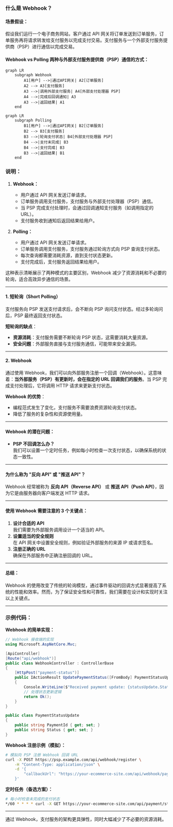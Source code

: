 ### 什么是 Webhook？

#### 场景假设：
假设我们运行一个电子商务网站，客户通过 API 网关将订单发送到订单服务，订单服务再将请求转发给支付服务以完成支付交易。支付服务与一个外部支付服务提供商（PSP）进行通信以完成交易。

#### Webhook vs Polling 两种与外部支付服务提供商（PSP）通信的方式：

```mermaid
graph LR
    subgraph Webhook
        A1[用户] -->|通过API网关| A2[订单服务]
        A2 --> A3[支付服务]
        A3 -->|调用外部支付服务| A4[外部支付处理器 PSP]
        A4 -->|完成后回调通知| A3
        A3 -->|返回结果| A1
    end
```
```mermaid
graph LR
    subgraph Polling
        B1[用户] -->|通过API网关| B2[订单服务]
        B2 --> B3[支付服务]
        B3 -->|轮询支付状态| B4[外部支付处理器 PSP]
        B4 -->|支付未完成| B3
        B4 -->|支付完成| B3
        B3 -->|返回结果| B1
    end
```

### 说明：
1. **Webhook：**
   - 用户通过 API 网关发送订单请求。
   - 订单服务调用支付服务，支付服务与外部支付处理器（PSP）通信。
   - 当 PSP 完成支付处理时，会通过回调通知支付服务（如调用指定的 URL）。
   - 支付服务收到通知后返回结果给用户。

2. **Polling：**
   - 用户通过 API 网关发送订单请求。
   - 订单服务调用支付服务，支付服务通过轮询方式向 PSP 查询支付状态。
   - 每次查询都需要消耗资源，直到支付状态更新。
   - 支付完成后，支付服务返回结果给用户。

这种表示清晰展示了两种模式的主要区别，Webhook 减少了资源消耗和不必要的轮询，适合高效异步通信的场景。

---

#### 1. **短轮询（Short Polling）**

支付服务向 PSP 发送支付请求后，会不断向 PSP 询问支付状态。经过多轮询问后，PSP 最终返回支付状态。

**短轮询的缺点**：
- **资源消耗**：支付服务需要不断轮询 PSP 状态，这需要消耗大量资源。
- **安全问题**：外部服务直接与支付服务通信，可能带来安全漏洞。

---

#### 2. **Webhook**

通过使用 Webhook，我们可以向外部服务注册一个回调（Webhook）。这意味着：**当外部服务（PSP）有更新时，会在指定的 URL 回调我们的服务**。当 PSP 完成支付处理后，它将调用 HTTP 请求来更新支付状态。

**Webhook 的优势**：
- 编程范式发生了变化，支付服务不需要浪费资源轮询支付状态。
- 降低了服务的复杂性和资源使用量。

---

#### Webhook 的潜在问题：
- **PSP 不回调怎么办？**  
我们可以设置一个定时任务，例如每小时检查一次支付状态，以确保系统的状态一致性。

---

#### 为什么称为 "反向 API" 或 "推送 API"？
Webhook 经常被称为 **反向 API（Reverse API）** 或 **推送 API（Push API）**，因为它是由服务器向客户端发送 HTTP 请求。

---

#### 使用 Webhook 需要注意的 3 个关键点：
1. **设计合适的 API**  
   我们需要为外部服务调用设计一个适当的 API。
2. **设置适当的安全规则**  
   在 API 网关中设置安全规则，例如验证外部服务的来源 IP 或请求签名。
3. **注册正确的 URL**  
   确保在外部服务中正确注册回调的 URL。

---

#### 总结：
Webhook 的使用改变了传统的轮询模型，通过事件驱动的回调方式显著提高了系统的性能和效率。然而，为了保证安全性和可靠性，我们需要在设计和实现时关注以上关键点。

--- 

### 示例代码：
**Webhook 的简单实现：**

```csharp
// Webhook 接收端的实现
using Microsoft.AspNetCore.Mvc;

[ApiController]
[Route("api/webhook")]
public class WebhookController : ControllerBase
{
    [HttpPost("payment-status")]
    public IActionResult UpdatePaymentStatus([FromBody] PaymentStatusUpdate statusUpdate)
    {
        Console.WriteLine($"Received payment update: {statusUpdate.Status}");
        // 处理状态更新逻辑
        return Ok();
    }
}

public class PaymentStatusUpdate
{
    public string PaymentId { get; set; }
    public string Status { get; set; }
}
```

**Webhook 注册示例（模拟）：**
```bash
# 模拟向 PSP 注册 Webhook 回调 URL
curl -X POST https://psp.example.com/api/webhook/register \
    -H "Content-Type: application/json" \
    -d '{
        "callbackUrl": "https://your-ecommerce-site.com/api/webhook/payment-status"
    }'
```

**定时任务（备选方案）：**
```bash
# 每小时检查未完成的支付状态
*/60 * * * * curl -X GET https://your-ecommerce-site.com/api/payment/status-check
```

---

通过 Webhook，支付服务的架构更具弹性，同时大幅减少了不必要的资源消耗。
